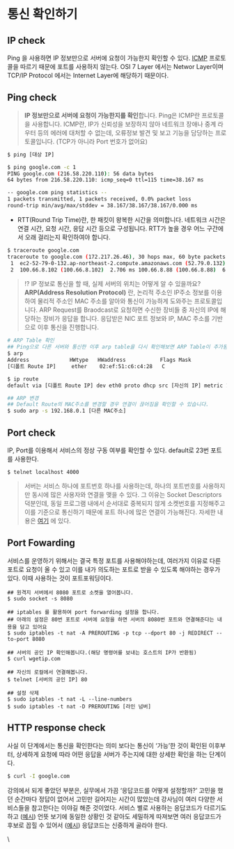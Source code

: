 # 통신 확인하기

## IP check <a href="#1-ip-check" id="1-ip-check"></a>

Ping 을 사용하면 IP 정보만으로 서버에 요청이 가능한지 확인할 수 있다. [ICMP](https://ko.wikipedia.org/wiki/%EC%9D%B8%ED%84%B0%EB%84%B7\_%EC%A0%9C%EC%96%B4\_%EB%A9%94%EC%8B%9C%EC%A7%80\_%ED%94%84%EB%A1%9C%ED%86%A0%EC%BD%9C) 프로토콜을 따르기 때문에 포트를 사용하지 않는다. OSI 7 Layer 에서는 Networ Layer이며 TCP/IP Protocol 에서는 Internet Layer에 해당하기 때문이다.

## Ping check

> **IP 정보만으로 서버에 요청이 가능한지를 확인**합니다. Ping은 ICMP란 프로토콜을 사용합니다. ICMP란, IP가 신뢰성을 보장하지 않아 네트워크 장애나 중계 라우터 등의 에러에 대처할 수 없는데, 오류정보 발견 및 보고 기능을 담당하는 프로토콜입니다. (TCP가 아니라 Port 번호가 없어요)

```sh
$ ping [대상 IP]
```

```sh
$ ping google.com -c 1
PING google.com (216.58.220.110): 56 data bytes
64 bytes from 216.58.220.110: icmp_seq=0 ttl=115 time=38.167 ms

-- google.com ping statistics --
1 packets transmitted, 1 packets received, 0.0% packet loss
round-trip min/avg/max/stddev = 38.167/38.167/38.167/0.000 ms
```

* RTT(Round Trip Time)란, 한 패킷이 왕복한 시간을 의미합니다. 네트워크 시간은 연결 시간, 요청 시간, 응답 시간 등으로 구성됩니다. RTT가 높을 경우 어느 구간에서 오래 걸리는지 확인하여야 합니다.

```sh
$ traceroute google.com
traceroute to google.com (172.217.26.46), 30 hops max, 60 byte packets
 1  ec2-52-79-0-132.ap-northeast-2.compute.amazonaws.com (52.79.0.132)  0.807 ms  0.748 ms ec2-52-79-0-94.ap-northeast-2.compute.amazonaws.com (52.79.0.94)  4.504 ms
 2  100.66.8.102 (100.66.8.102)  2.706 ms 100.66.8.88 (100.66.8.88)  6.450 ms *
```

> ⁉️ IP 정보로 통신을 할 때, 실제 서버의 위치는 어떻게 알 수 있을까요?\
> **ARP(Address Resolution Protocol)** 란, 논리적 주소인 IP주소 정보를 이용하여 물리적 주소인 MAC 주소를 알아와 통신이 가능하게 도와주는 프로토콜입니다. ARP Request를 Braodcast로 요청하면 수신한 장비들 중 자신의 IP에 해당하는 장비가 응답을 합니다. 응답받은 NIC 포트 정보와 IP, MAC 주소를 기반으로 이후 통신을 진행합니다.

```sh
# ARP Table 확인
## Ping으로 다른 서버와 통신한 이후 arp table을 다시 확인해보면 ARP Table이 추가됨을 확인할 수 있습니다.
$ arp
Address             HWtype   HWaddress           Flags Mask            Iface
[디폴트 Route IP]     ether    02:ef:51:c6:c4:28   C                     eth0

$ ip route
default via [디폴트 Route IP] dev eth0 proto dhcp src [자신의 IP] metric 100

## ARP 변경
## Default Route의 MAC주소를 변경할 경우 연결이 끊어짐을 확인할 수 있습니다.
$ sudo arp -s 192.168.0.1 [다른 MAC주소]
```

## Port check <a href="#2-port-check" id="2-port-check"></a>

IP, Port를 이용해서 서비스의 정상 구동 여부를 확인할 수 있다. default로 23번 포트를 사용한다.

```
$ telnet localhost 4000
```

> 서버는 서비스 하나에 포트번호 하나를 사용하는데, 하나의 포트번호를 사용하지만 동시에 많은 사용자와 연결을 맺을 수 있다. 그 이유는 Socket Descriptors 덕분인데, 동일 프로그램 내에서 순서대로 중복되지 않게 소켓번호를 지정해주고 이를 기준으로 통신하기 때문에 포트 하나에 많은 연결이 가능해진다. 자세한 내용은 [여기](http://jkkang.net/unix/netprg/chap2/net2\_1.html) 에 있다.

## **Port Fowarding**

서비스를 운영하기 위해서는 결국 특정 포트를 사용해야하는데, 여러가지 이유로 다른 포트로 요청이 올 수 있고 이를 내가 의도하는 포트로 받을 수 있도록 해야하는 경우가 있다. 이때 사용하는 것이 포트포워딩이다.

```
## 원격지 서버에서 8080 포트로 소켓을 열어봅니다.
$ sudo socket -s 8080

## iptables 를 활용하여 port forwarding 설정을 합니다.
## 아래의 설정은 80번 포트로 서버에 요청을 하면 서버의 8080번 포트와 연결해준다는 내용을 담고 있어요
$ sudo iptables -t nat -A PREROUTING -p tcp --dport 80 -j REDIRECT --to-port 8080

## 서버의 공인 IP 확인해봅니다.(해당 명령어를 보내는 호스트의 IP가 반환됨)
$ curl wgetip.com

## 자신의 로컬에서 연결해봅니다.
$ telnet [서버의 공인 IP] 80

## 설정 삭제
$ sudo iptables -t nat -L --line-numbers
$ sudo iptables -t nat -D PREROUTING [라인 넘버]
```

## HTTP response check <a href="#3-http-response-check" id="3-http-response-check"></a>

사실 이 단계에서는 통신을 확인한다는 의미 보다는 통신이 ‘가능’한 것이 확인된 이후부터, 상세하게 요청에 따라 어떤 응답을 서버가 주는지에 대한 상세한 확인을 하는 단계이다.

```sh
$ curl -I google.com
```

강의에서 되게 좋았던 부분은, 실무에서 가끔 ‘응답코드를 어떻게 설정할까?’ 고민을 했던 순간마다 정답이 없어서 고민만 길어지는 시간이 많았는데 강사님이 여러 다양한 서비스들을 참고한다는 이야길 해준 것이었다. 서비스 별로 사용하는 응답코드가 다르기도 하고 ([예시](https://gist.github.com/vkostyukov/32c84c0c01789425c29a)) 언뜻 보기에 동일한 상황인 것 같아도 세밀하게 따져보면 여러 응답코드가 후보로 꼽힐 수 있어서 ([예시](https://brainbackdoor.tistory.com/137)) 응답코드는 신중하게 골라야 한다.

\
